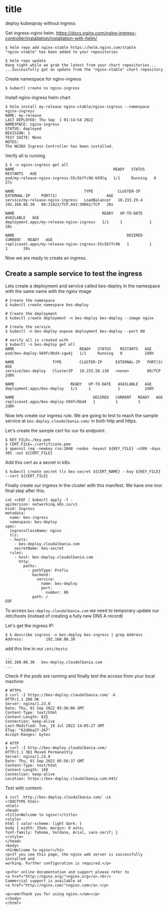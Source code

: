 # title
deploy kubespray without ingress


Get ingress-nginx helm. https://docs.nginx.com/nginx-ingress-controller/installation/installation-with-helm/

```
$ helm repo add nginx-stable https://helm.nginx.com/stable
"nginx-stable" has been added to your repositories

$ helm repo update
Hang tight while we grab the latest from your chart repositories...
...Successfully got an update from the "nginx-stable" chart repository
```

Create namespace for nginx-ingress
```
$ kubectl create ns nginx-ingress
```

Install nginx-ingress helm chart

```
$ helm install my-release nginx-stable/nginx-ingress --namespace nginx-ingress
NAME: my-release
LAST DEPLOYED: Thu Sep  1 01:14:54 2022
NAMESPACE: nginx-ingress
STATUS: deployed
REVISION: 1
TEST SUITE: None
NOTES:
The NGINX Ingress Controller has been installed.
```

Verify all is running
```
$ k -n nginx-ingress get all
NAME                                            READY   STATUS    RESTARTS   AGE
pod/my-release-nginx-ingress-55c5b7fc96-b59lq   1/1     Running   0          27s

NAME                               TYPE           CLUSTER-IP    EXTERNAL-IP     PORT(S)                      AGE
service/my-release-nginx-ingress   LoadBalancer   10.233.29.4   192.168.88.30   80:31022/TCP,443:30062/TCP   28s

NAME                                       READY   UP-TO-DATE   AVAILABLE   AGE
deployment.apps/my-release-nginx-ingress   1/1     1            1           28s

NAME                                                  DESIRED   CURRENT   READY   AGE
replicaset.apps/my-release-nginx-ingress-55c5b7fc96   1         1         1       28s
```

Now we are ready to create an ingress.

## Create a sample service to test the ingress

Lets create a deployment and service called bes-deploy in the namespace with the same name with the nginx image

```
# Create the namespace
$ kubectl create namespace bes-deploy

# Create the deployment
$ kubectl create deployment -n bes-deploy bes-deploy --image nginx

# Create the service
$ kubectl -n bes-deploy expose deployment bes-deploy --port 80

# verify all is created with
$ kubectl -n bes-deploy get all
NAME                             READY   STATUS    RESTARTS   AGE
pod/bes-deploy-569fc9bd4-cgw4j   1/1     Running   0          2d8h

NAME                 TYPE        CLUSTER-IP      EXTERNAL-IP   PORT(S)   AGE
service/bes-deploy   ClusterIP   10.233.50.138   <none>        80/TCP    2d8h

NAME                         READY   UP-TO-DATE   AVAILABLE   AGE
deployment.apps/bes-deploy   1/1     1            1           2d8h

NAME                                   DESIRED   CURRENT   READY   AGE
replicaset.apps/bes-deploy-569fc9bd4   1         1         1       2d8h

```

Now lets create our ingress rule. We are going to test to reach the sample service at  `bes-deploy.cloudalbania.com/` in both http and https.

Let's create the sample cert for our tls endpoint:
```
$ KEY_FILE=./key.pem
$ CERT_FILE=./certificate.pem
$ openssl req -newkey rsa:2048 -nodes -keyout ${KEY_FILE} -x509 -days 365 -out ${CERT_FILE}
```

Add this cert as a secret in k8s:
```
$ kubectl create secret tls bes-secret ${CERT_NAME} --key ${KEY_FILE} --cert ${CERT_FILE}
```

Finally create our ingress in the cluster with this manifest. We have one mor final step after this:

```
cat <<EOF | kubectl apply -f -
apiVersion: networking.k8s.io/v1
kind: Ingress
metadata:
  name: bes-ingress
  namespace: bes-deploy
spec:
  ingressClassName: nginx
  tls:
  - hosts:
    - bes-deploy.cloudalbania.com
    secretName: bes-secret
  rules:
    - host: bes-deploy.cloudalbania.com
      http:
        paths:
          - pathType: Prefix
            backend:
              service:
                name: bes-deploy
                port:
                  number: 80
            path: /
EOF
```

To access `bes-deploy.cloudalbania.com` we need to temporary update our /etc/hosts (instead of creating a fully new DNS A record)

Let's get the ingress IP:
```
$ k describe ingress -n bes-deploy bes-ingress | grep Address
Address:          192.168.88.30
```

add this line in our `/etc/hosts`:

```
...
192.168.88.30   bes-deploy.cloudalbania.com
...
```

Check if the pods are running and finally test the access from your local machine:

```
# HTTPS
$ curl -I https://bes-deploy.cloudalbania.com/ -k
HTTP/1.1 200 OK
Server: nginx/1.23.0
Date: Thu, 01 Sep 2022 05:56:06 GMT
Content-Type: text/html
Content-Length: 615
Connection: keep-alive
Last-Modified: Tue, 19 Jul 2022 14:05:27 GMT
ETag: "62d6ba27-267"
Accept-Ranges: bytes

# HTTP
$ curl -I http://bes-deploy.cloudalbania.com/
HTTP/1.1 301 Moved Permanently
Server: nginx/1.23.0
Date: Thu, 01 Sep 2022 05:56:37 GMT
Content-Type: text/html
Content-Length: 169
Connection: keep-alive
Location: https://bes-deploy.cloudalbania.com:443/

```

Test with content:
```
$ curl  http://bes-deploy.cloudalbania.com/ -Lk
<!DOCTYPE html>
<html>
<head>
<title>Welcome to nginx!</title>
<style>
html { color-scheme: light dark; }
body { width: 35em; margin: 0 auto;
font-family: Tahoma, Verdana, Arial, sans-serif; }
</style>
</head>
<body>
<h1>Welcome to nginx!</h1>
<p>If you see this page, the nginx web server is successfully installed and
working. Further configuration is required.</p>

<p>For online documentation and support please refer to
<a href="http://nginx.org/">nginx.org</a>.<br/>
Commercial support is available at
<a href="http://nginx.com/">nginx.com</a>.</p>

<p><em>Thank you for using nginx.</em></p>
</body>
</html>
```
